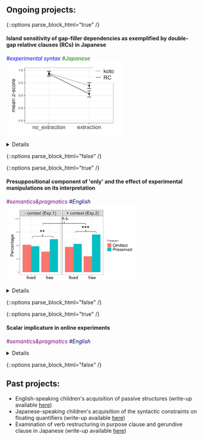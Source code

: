 ## Ongoing projects:

{::options parse_block_html="true" /}

#### Island sensitivity of gap-filler dependencies as exemplified by double-gap relative clauses (RCs) in Japanese
<span style="color:blue">*\#experimental syntax*</span>&nbsp;<span style="color:green">*\#Japanese*</span> \
&nbsp;&nbsp;<img src="double_gap_exp1.png" alt="double_gap_exp1" width="300"/>
<details>
  
  * I ran a couple of factorial-design acceptability experiments in order to examine whether the dependency where a gap precedes its filler would exhibit the same degree of island effects as filler-gap dependencies, focusing on the case in Japanese where relativization seems to have taken place out of another RC.
  * Presentation slides for a talk on this project can be accessed [here](CAMP_Takahashi.pdf)
</details>

{::options parse_block_html="false" /}

{::options parse_block_html="true" /}
<br />
#### Presuppositional component of 'only' and the effect of experimental manipulations on its interpretation
<span style="color:purple">*\#semantics&pragmatics*</span>&nbsp;<span style="color:navy">*\#English*</span> \
&nbsp;&nbsp;<img src="only_presupposition.png" alt="only_presupposition" width="330"/>
<details>
  
  * I conducted a series of experiments to find out what is presupposed by the focus marker 'only'; is it the prejacent of the sentence (e.g., "John ate only bananas" presupposes that "John ate (at least) bananas"), or something else? My focus is on whether a certain experimental paradigm, namely the one that proffers alternative propositions in the form of response options, can change the presuppositional component of 'only'.
  * Presentation slides for a talk on this project can be accessed [here](AMLaP_Takahashi.pdf)
</details>

{::options parse_block_html="false" /}

{::options parse_block_html="true" /}
<br />
#### Scalar implicature in online experiments
<span style="color:purple">*\#semantics&pragmatics*</span>&nbsp;<span style="color:navy">*\#English*</span>
<details>
  
  * I am also conducting some experiments to discover the effects of modality, as well as the presence of an in-person experimenter, on the way participants engage in pragmatic reasoning, with a focus on the well-known "some-but-not-all" implicature.
</details>

{::options parse_block_html="false" /}

## Past projects:
*	English-speaking children's acquisition of passive structures (write-up available [here](http://www.lingref.com/bucld/42/BUCLD42-16.pdf))
*	Japanese-speaking children's acquisition of the syntactic constraints on floating quantifiers (write-up available [here](https://scholarspace.manoa.hawaii.edu/bitstream/10125/58832/RN55-LLL2017.pdf))
*	Examination of verb restructuring in purpose clause and gerundive clause in Japanese (write-up available [here](http://www.waseda.jp/assoc-JATLaC/Journals/Resources/01.Takahashi.pdf))
